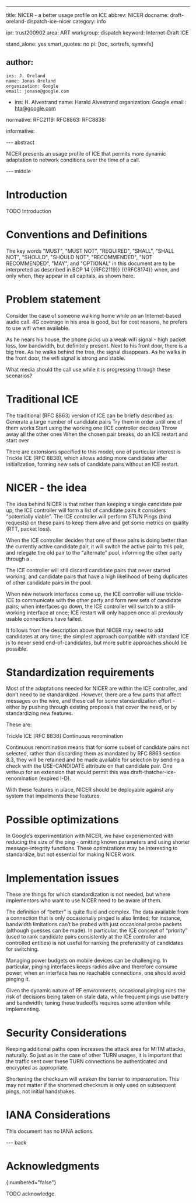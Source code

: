 ---
title: NICER - a better usage profile on ICE
abbrev: NICER
docname: draft-oreland-dispatch-ice-nicer
category: info

ipr: trust200902
area: ART
workgroup: dispatch
keyword: Internet-Draft ICE

stand_alone: yes
smart_quotes: no
pi: [toc, sortrefs, symrefs]

author:
 -
    ins: J. Oreland
    name: Jonas Oreland
    organization: Google
    email: jonaso@google.com
 -
    ins: H. Alvestrand
    name: Harald Alvestrand
    organization: Google
    email : hta@google.com

normative:
  RFC2119:
  RFC8863:
  RFC8838:

informative:

--- abstract

NICER presents an usage profile of ICE that permits more dynamic adaptation
to network conditions over the time of a call.

--- middle

# Introduction

TODO Introduction

# Conventions and Definitions

The key words "MUST", "MUST NOT", "REQUIRED", "SHALL", "SHALL NOT", "SHOULD",
"SHOULD NOT", "RECOMMENDED", "NOT RECOMMENDED", "MAY", and "OPTIONAL" in this
document are to be interpreted as described in BCP 14 {{RFC2119}} {{!RFC8174}}
when, and only when, they appear in all capitals, as shown here.

# Problem statement

Consider the case of someone walking home while on an Internet-based audio call.
4G coverage in his area is good, but for cost reasons, he prefers to use wifi when available.

As he nears his house, the phone picks up a weak wifi signal - high packet loss, low bandwidth, but definitely present.
Next to his front door, there is a big tree. As he walks behind the tree, the signal disappears.
As he walks in the front door, the wifi signal is strong and stable.

What media should the call use while it is progressing through these scenarios?

# Traditional ICE

The traditional (RFC 8863) version of ICE can be briefly described as:
Generate a large number of candidate pairs
Try them in order until one of them works
Start using the working one (ICE controller decides)
Throw away all the other ones
When the chosen pair breaks, do an ICE restart and start over

There are extensions specified to this model; one of particular interest is Trickle ICE (RFC 8838), which allows adding more candidates after initialization, forming new sets of candidate pairs without an ICE restart.

# NICER - the idea

The idea behind NICER is that rather than keeping a single candidate pair up, the ICE controller will form a list of candidate pairs it considers “potentially viable”. The ICE controller will perform STUN Pings (bind requests) on these pairs to keep them alive and get some metrics on quality (RTT, packet loss).

When the ICE controller decides that one of these pairs is doing better than the currently active candidate pair, it will switch the active pair to this pair, and relegate the old pair to the “alternate” pool, informing the other party through a <what was this message called>.

The ICE controller will still discard candidate pairs that never started working, and candidate pairs that have a high likelihood of being duplicates of other candidate pairs in the pool.

When new network interfaces come up, the ICE controller will use trickle-ICE to communicate with the other party and form new sets of candidate pairs; when interfaces go down, the ICE controller will switch to a still-working interface at once; ICE restart will only happen once all previously usable connections have failed.

It follows from the description above that NICER may need to add candidates at any time; the simplest approach compatible with standard ICE is to never send end-of-candidates, but more subtle approaches should be possible.

# Standardization requirements

Most of the adaptations needed for NICER are within the ICE controller, and don’t need to be standardized. However, there are a few parts that affect messages on the wire, and these call for some standardization effort - either by pushing through existing proposals that cover the need, or by standardizing new features.

These are:

Trickle ICE [RFC 8838]
Continuous renomination

Continuous renomination means that for some subset of candidate pairs not selected, rather than discarding them as mandated by RFC 8863 section 8.3, they will be retained and be made available for selection by sending a check with the USE-CANDIDATE attribute on that candidate pair. One writeup for an extension that would permit this was draft-thatcher-ice-renomination (expired I-D).

With these features in place, NICER should be deployable against any system that impelments these features.

# Possible optimizations

In Google’s experimentation with NICER, we have experiemented with reducing the size of the ping - omitting known parameters and using shorter message-integrity functions. These optimizations may be interesting to standardize, but not essential for making NICER work.

# Implementation issues

These are things for which standardization is not needed, but where implementors who want to use NICER need to be aware of them.

The definition of “better” is quite fluid and complex. The data available from a connection that is only occasionally pinged is also limited; for instance, bandwidth limitations can’t be probed with just occasional probe packets (although guesses can be made). In particular, the ICE concept of “priority” (used to rank candidate pairs consistently at the ICE controller and controlled entities) is not useful for ranking the preferability of candidates for switching.

Managing power budgets on mobile devices can be challenging. In particular, pinging interfaces keeps radios alive and therefore consume power; when an interface has no reachable connections, one should avoid pinging it.

Given the dynamic nature of RF environments, occasional pinging runs the risk of decisions being taken on stale data, while frequent pings use battery and bandwidth; tuning these tradeoffs requires some attention while implementing.


# Security Considerations

Keeping additional paths open increases the attack area for MITM attacks, naturally.
So just as in the case of other TURN usages, it is important that the traffic sent over these TURN connections be authenticated and encrypted as appropriate.

Shortening the checksum will weaken the barrier to impersonation. This may not matter if the shortened checksum is only used on subsequent pings, not initial handshakes.


# IANA Considerations

This document has no IANA actions.



--- back

# Acknowledgments
{:numbered="false"}

TODO acknowledge.
